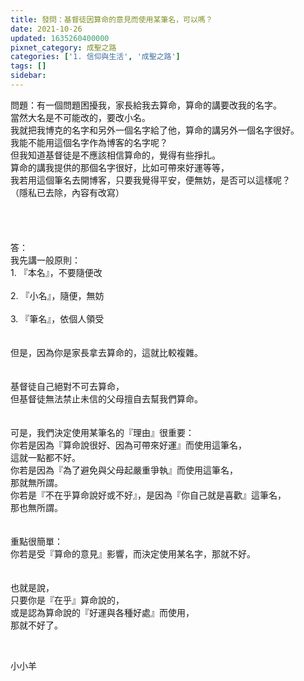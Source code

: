 ```yaml
---
title: 發問：基督徒因算命的意見而使用某筆名，可以嗎？
date: 2021-10-26
updated: 1635260400000
pixnet_category: 成聖之路
categories: ['1. 信仰與生活', '成聖之路']
tags: []
sidebar: 
---
```


<div>問題：有一個問題困擾我，家長給我去算命，算命的講要改我的名字。</div>
<div>當然大名是不可能改的，要改小名。</div>
<div>我就把我博克的名字和另外一個名字給了他，算命的講另外一個名字很好。</div>
<div>我能不能用這個名字作為博客的名字呢？</div>
<div>但我知道基督徒是不應該相信算命的，覺得有些掙扎。</div>
<div>算命的講我提供的那個名字很好，比如可帶來好運等等，</div>
<div>我若用這個筆名去開博客，只要我覺得平安，便無妨，是否可以這樣呢？</div>
<div>（隱私已去除，內容有改寫）</div>
<div> </div>
<div> </div>
<div> </div>
<div> </div>
<div>答：</div>
<div>我先講一般原則：</div>
<div>1. 『本名』，不要隨便改</div>
<div> </div>
<div>2. 『小名』，隨便，無妨</div>
<div> </div>
<div>3. 『筆名』，依個人領受</div>
<div> </div>
<div> </div>
<div>但是，因為你是家長拿去算命的，這就比較複雜。</div>
<div> </div>
<div> </div>
<div>基督徒自己絕對不可去算命，</div>
<div>但基督徒無法禁止未信的父母擅自去幫我們算命。</div>
<div> </div>
<div> </div>
<div>可是，我們決定使用某筆名的『理由』很重要：</div>
<div>你若是因為『算命說很好、因為可帶來好運』而使用這筆名，</div>
<div>這就一點都不好。</div>
<div>你若是因為『為了避免與父母起嚴重爭執』而使用這筆名，</div>
<div>那就無所謂。</div>
<div>你若是『不在乎算命說好或不好』，是因為『你自己就是喜歡』這筆名，</div>
<div>那也無所謂。</div>
<div> </div>
<div> </div>
<div>重點很簡單：</div>
<div>你若是受『算命的意見』影響，而決定使用某名字，那就不好。</div>
<div> </div>
<div> </div>
<div>也就是說，</div>
<div>只要你是『在乎』算命說的，</div>
<div>或是認為算命說的『好運與各種好處』而使用，</div>
<div>那就不好了。</div>
<p> </p>
<p>小小羊</p>
<p> </p>
